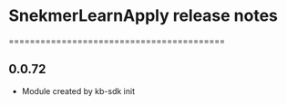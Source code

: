 # SnekmerLearnApply release notes
=========================================

0.0.72
-----
* Module created by kb-sdk init
